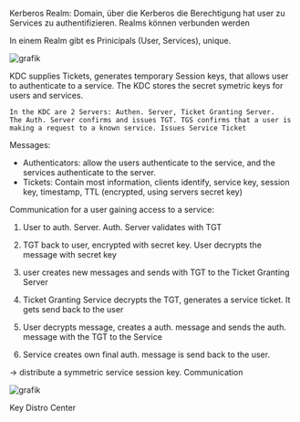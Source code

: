 Kerberos Realm: Domain, über die Kerberos die Berechtigung hat user zu Services zu authentifizieren. Realms können verbunden werden

In einem Realm gibt es Prinicipals (User, Services), unique.

![grafik](https://github.com/user-attachments/assets/e71f58f0-10a8-49bc-aa18-277012cf0e52)


KDC supplies Tickets, generates temporary Session keys, that allows user to authenticate to a service. The KDC stores the secret symetric keys for users and services. 

    In the KDC are 2 Servers: Authen. Server, Ticket Granting Server.
    The Auth. Server confirms and issues TGT. TGS confirms that a user is making a request to a known service. Issues Service Ticket

Messages:

- Authenticators: allow the users authenticate to the service, and the services authenticate to the server.
- Tickets: Contain most information, clients identify, service key, session key, timestamp, TTL (encrypted, using servers secret key)

Communication for a user gaining access to a service:

1. User to auth. Server. Auth. Server validates with TGT

2. TGT back to user, encrypted with secret key. User decrypts the message with secret key

3. user creates new messages and sends with TGT to the Ticket Granting Server

4. Ticket Granting Service decrypts the TGT, generates a service ticket. It gets send back to the user

5. User decrypts message, creates a auth. message and sends the auth. message with the TGT to the Service

6. Service creates own final auth. message is send back to the user.

-> distribute a symmetric service session key. Communication

![grafik](https://github.com/user-attachments/assets/f1bfed5e-1a51-4bf7-84c7-acde06e1a4e8)

Key Distro Center

